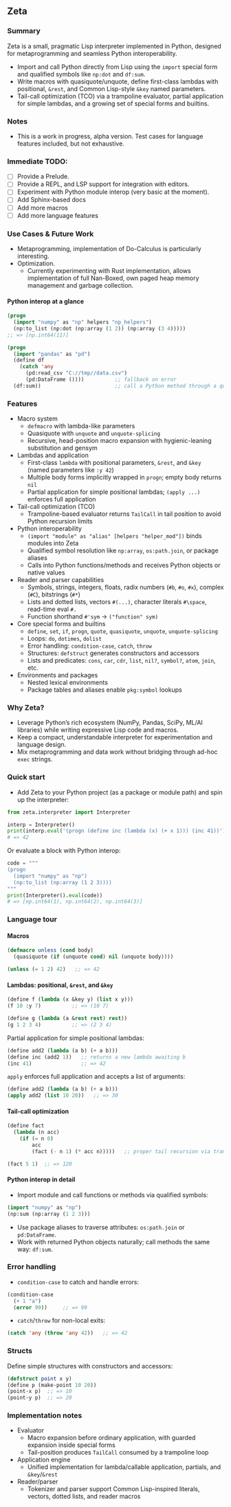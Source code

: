 ## Zeta

### Summary

Zeta is a small, pragmatic Lisp interpreter implemented in Python, designed for metaprogramming and seamless Python interoperability.

- Import and call Python directly from Lisp using the `import` special form and qualified symbols like `np:dot` and `df:sum`.
- Write macros with quasiquote/unquote, define first-class lambdas with positional, `&rest`, and Common Lisp-style `&key` named parameters.
- Tail-call optimization (TCO) via a trampoline evaluator, partial application for simple lambdas, and a growing set of special forms and builtins.

### Notes
- This is a work in progress, alpha version. Test cases for language features included, but not exhaustive.

### Immediate TODO:

- [ ] Provide a Prelude.
- [ ] Provide a REPL, and LSP support for integration with editors.
- [ ] Experiment with Python module interop (very basic at the moment).
- [ ] Add Sphinx-based docs
- [ ] Add more macros
- [ ] Add more language features

### Use Cases & Future Work

- Metaprogramming, implementation of Do-Calculus is particularly interesting.
- Optimization.
  - Currently experimenting with Rust implementation, allows implementation of
  full Nan-Boxed, own paged heap memory management and garbage collection.

#### Python interop at a glance
```lisp
(progn
  (import "numpy" as "np" helpers "np_helpers")
  (np:to_list (np:dot (np:array (1 2)) (np:array (3 4)))))
;; => [np.int64(11)]
```

```lisp
(progn
  (import "pandas" as "pd")
  (define df
    (catch 'any
      (pd:read_csv "C://tmp//data.csv")
      (pd:DataFrame ())))          ;; fallback on error
  (df:sum))                        ;; call a Python method through a qualified symbol
```

### Features

- Macro system
  - `defmacro` with lambda-like parameters
  - Quasiquote with `unquote` and `unquote-splicing`
  - Recursive, head-position macro expansion with hygienic-leaning substitution and gensym
- Lambdas and application
  - First-class `lambda` with positional parameters, `&rest`, and `&key` (named parameters like `:y 42`)
  - Multiple body forms implicitly wrapped in `progn`; empty body returns `nil`
  - Partial application for simple positional lambdas; `(apply ...)` enforces full application
- Tail-call optimization (TCO)
  - Trampoline-based evaluator returns `TailCall` in tail position to avoid Python recursion limits
- Python interoperability
  - `(import "module" as "alias" [helpers "helper_mod"])` binds modules into Zeta
  - Qualified symbol resolution like `np:array`, `os:path.join`, or package aliases
  - Calls into Python functions/methods and receives Python objects or native values
- Reader and parser capabilities
  - Symbols, strings, integers, floats, radix numbers (`#b`, `#o`, `#x`), complex (`#C`), bitstrings (`#*`)
  - Lists and dotted lists, vectors `#(...)`, character literals `#\space`, read-time eval `#.`
  - Function shorthand `#'sym` → `("function" sym)`
- Core special forms and builtins
  - `define`, `set`, `if`, `progn`, `quote`, `quasiquote`, `unquote`, `unquote-splicing`
  - Loops: `do`, `dotimes`, `dolist`
  - Error handling: `condition-case`, `catch`, `throw`
  - Structures: `defstruct` generates constructors and accessors
  - Lists and predicates: `cons`, `car`, `cdr`, `list`, `nil?`, `symbol?`, `atom`, `join`, etc.
- Environments and packages
  - Nested lexical environments
  - Package tables and aliases enable `pkg:symbol` lookups

### Why Zeta?

- Leverage Python’s rich ecosystem (NumPy, Pandas, SciPy, ML/AI libraries) while writing expressive Lisp code and macros.
- Keep a compact, understandable interpreter for experimentation and language design.
- Mix metaprogramming and data work without bridging through ad-hoc `exec` strings.

### Quick start

- Add Zeta to your Python project (as a package or module path) and spin up the interpreter:

```python
from zeta.interpreter import Interpreter

interp = Interpreter()
print(interp.eval('(progn (define inc (lambda (x) (+ x 1))) (inc 41))'))
# => 42
```

Or evaluate a block with Python interop:

```python
code = """
(progn
  (import "numpy" as "np")
  (np:to_list (np:array (1 2 3))))
"""
print(Interpreter().eval(code))
# => [np.int64(1), np.int64(2), np.int64(3)]
```

### Language tour

#### Macros

```lisp
(defmacro unless (cond body)
  (quasiquote (if (unquote cond) nil (unquote body))))

(unless (= 1 2) 42)   ;; => 42
```

#### Lambdas: positional, `&rest`, and `&key`

```lisp
(define f (lambda (x &key y) (list x y)))
(f 10 :y 7)          ;; => (10 7)

(define g (lambda (a &rest rest) rest))
(g 1 2 3 4)          ;; => (2 3 4)
```

Partial application for simple positional lambdas:

```lisp
(define add2 (lambda (a b) (+ a b)))
(define inc (add2 1))   ;; returns a new lambda awaiting b
(inc 41)                ;; => 42
```

`apply` enforces full application and accepts a list of arguments:

```lisp
(define add2 (lambda (a b) (+ a b)))
(apply add2 (list 10 20))   ;; => 30
```

#### Tail-call optimization

```lisp
(define fact
  (lambda (n acc)
    (if (= n 0)
        acc
        (fact (- n 1) (* acc n)))))   ;; proper tail recursion via trampoline

(fact 5 1)  ;; => 120
```

#### Python interop in detail

- Import module and call functions or methods via qualified symbols:

```lisp
(import "numpy" as "np")
(np:sum (np:array (1 2 3)))
```

- Use package aliases to traverse attributes: `os:path.join` or `pd:DataFrame`.
- Work with returned Python objects naturally; call methods the same way: `df:sum`.

### Error handling

- `condition-case` to catch and handle errors:

```lisp
(condition-case
  (+ 1 "a")
  (error 99))     ;; => 99
```

- `catch`/`throw` for non-local exits:

```lisp
(catch 'any (throw 'any 42))   ;; => 42
```

### Structs

Define simple structures with constructors and accessors:

```lisp
(defstruct point x y)
(define p (make-point 10 20))
(point-x p)  ;; => 10
(point-y p)  ;; => 20
```

### Implementation notes

- Evaluator
  - Macro expansion before ordinary application, with guarded expansion inside special forms
  - Tail-position produces `TailCall` consumed by a trampoline loop
- Application engine
  - Unified implementation for lambda/callable application, partials, and `&key`/`&rest`
- Reader/parser
  - Tokenizer and parser support Common Lisp-inspired literals, vectors, dotted lists, and reader macros
